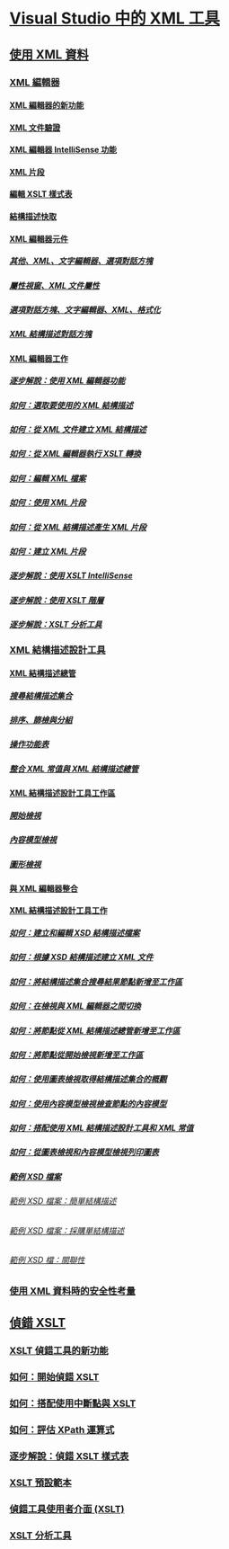 # [Visual Studio 中的 XML 工具](xml-tools-in-visual-studio.md)
## [使用 XML 資料](working-with-xml-data.md)
### [XML 編輯器](xml-editor.md)
#### [XML 編輯器的新功能](what-s-new-in-the-xml-editor.md)
#### [XML 文件驗證](xml-document-validation.md)
#### [XML 編輯器 IntelliSense 功能](xml-editor-intellisense-features.md)
#### [XML 片段](xml-snippets.md)
#### [編輯 XSLT 樣式表](editing-xslt-style-sheets.md)
#### [結構描述快取](schema-cache.md)
#### [XML 編輯器元件](xml-editor-components.md)
##### [其他、XML、文字編輯器、選項對話方塊](miscellaneous-xml-text-editor-options-dialog-box.md)
##### [屬性視窗、XML 文件屬性](xml-document-properties-properties-window.md)
##### [選項對話方塊、文字編輯器、XML、格式化](formatting-xml-text-editor-options-dialog-box.md)
##### [XML 結構描述對話方塊](xml-schemas-dialog-box.md)
#### [XML 編輯器工作](xml-editor-tasks.md)
##### [逐步解說：使用 XML 編輯器功能](walkthrough-using-xml-editor-features.md)
##### [如何：選取要使用的 XML 結構描述](how-to-select-the-xml-schemas-to-use.md)
##### [如何：從 XML 文件建立 XML 結構描述](how-to-create-an-xml-schema-from-an-xml-document.md)
##### [如何：從 XML 編輯器執行 XSLT 轉換](how-to-execute-an-xslt-transformation-from-the-xml-editor.md)
##### [如何：編輯 XML 檔案](how-to-edit-xml-files.md)
##### [如何：使用 XML 片段](how-to-use-xml-snippets.md)
##### [如何：從 XML 結構描述產生 XML 片段](how-to-generate-an-xml-snippet-from-an-xml-schema.md)
##### [如何：建立 XML 片段](how-to-create-xml-snippets.md)
##### [逐步解說：使用 XSLT IntelliSense](walkthrough-using-xslt-intellisense.md)
##### [逐步解說：使用 XSLT 階層](walkthrough-using-xslt-hierarchy.md)
##### [逐步解說：XSLT 分析工具](walkthrough-xslt-profiler.md)
### [XML 結構描述設計工具](xml-schema-designer.md)
#### [XML 結構描述總管](xml-schema-explorer.md)
##### [搜尋結構描述集合](searching-the-schema-set.md)
##### [排序、篩檢與分組](sorting-filtering-and-grouping-xml-schema-explorer.md)
##### [操作功能表](context-menus-xml-schema-explorer.md)
##### [整合 XML 常值與 XML 結構描述總管](integration-of-xml-literals-with-xml-schema-explorer.md)
#### [XML 結構描述設計工具工作區](xml-schema-designer-workspace.md)
##### [開始檢視](start-view.md)
##### [內容模型檢視](content-model-view.md)
##### [圖形檢視](graph-view.md)
#### [與 XML 編輯器整合](integration-with-xml-editor.md)
#### [XML 結構描述設計工具工作](xml-schema-designer-tasks.md)
##### [如何：建立和編輯 XSD 結構描述檔案](how-to-create-and-edit-an-xsd-schema-file.md)
##### [如何：根據 XSD 結構描述建立 XML 文件](how-to-create-an-xml-document-based-on-an-xsd-schema.md)
##### [如何：將結構描述集合搜尋結果節點新增至工作區](how-to-add-schema-set-search-result-nodes-to-the-workspace.md)
##### [如何：在檢視與 XML 編輯器之間切換](how-to-switch-between-views-and-the-xml-editor.md)
##### [如何：將節點從 XML 結構描述總管新增至工作區](how-to-add-nodes-to-the-workspace-from-the-xml-schema-explorer.md)
##### [如何：將節點從開始檢視新增至工作區](how-to-add-nodes-to-the-workspace-from-the-start-view.md)
##### [如何：使用圖表檢視取得結構描述集合的概觀](how-to-get-an-overview-of-a-schema-set-using-the-graph-view.md)
##### [如何：使用內容模型檢視檢查節點的內容模型](how-to-examine-the-content-model-of-nodes-using-the-content-model-view.md)
##### [如何：搭配使用 XML 結構描述設計工具和 XML 常值](how-to-use-the-xml-schema-designer-with-xml-literals.md)
##### [如何：從圖表檢視和內容模型檢視列印圖表](how-to-print-diagrams-from-the-graph-view-and-the-content-model-view.md)
##### [範例 XSD 檔案](sample-xsd-files.md)
###### [範例 XSD 檔案：簡單結構描述](sample-xsd-file-simple-schema.md)
###### [範例 XSD 檔案：採購單結構描述](sample-xsd-file-purchase-order-schema.md)
###### [範例 XSD 檔：關聯性](sample-xsd-file-relationships.md)
### [使用 XML 資料時的安全性考量](security-considerations-when-working-with-xml-data.md)
## [偵錯 XSLT](debugging-xslt.md)
### [XSLT 偵錯工具的新功能](what-s-new-in-the-xslt-debugger.md)
### [如何：開始偵錯 XSLT](how-to-start-debugging-xslt.md)
### [如何：搭配使用中斷點與 XSLT](how-to-use-breakpoints-with-xslt.md)
### [如何：評估 XPath 運算式](how-to-evaluate-an-xpath-expression.md)
### [逐步解說：偵錯 XSLT 樣式表](walkthrough-debug-an-xslt-style-sheet.md)
### [XSLT 預設範本](xslt-default-templates.md)
### [偵錯工具使用者介面 (XSLT)](debugger-user-interface-xslt.md)
### [XSLT 分析工具](xslt-profiler.md)
